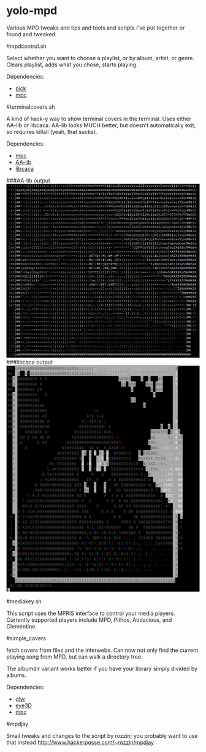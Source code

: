 yolo-mpd
========

Various MPD tweaks and tips and tools and scripts I've put together or found and tweaked.

#mpdcontrol.sh

Select whether you want to choose a playlist, or by album, artist, or genre. Clears playlist, adds what you chose, starts playing.

Dependencies: 
* [pick](https://github.com/thoughtbot/pick)
* [mpc](http://git.musicpd.org/cgit/master/mpc.git/)


#terminalcovers.sh

A kind of hack-y way to show terminal covers in the terminal.  Uses either AA-lib or libcaca.  AA-lib looks MUCH better, but doesn't automatically exit, so requires killall (yeah, that sucks).

Dependencies: 
* [mpc](http://git.musicpd.org/cgit/master/mpc.git/)
* [AA-lib](http://aa-project.sourceforge.net/aview/)
* [libcaca](http://caca.zoy.org/wiki/libcaca)

###AA-lib output
![AA-lib](aaview_output.png?raw=true "AA-lib output")
###libcaca output
![LibCaca](libcaca_output.png?raw=true "libcaca output")

#mediakey.sh

This script uses the MPRIS interface to control your media players.  Currently supported players include MPD, Pithos, Audacious, and Clementine

#simple_covers

fetch covers from files and the interwebs.  Can now not only find the current playing song from MPD, but can walk a directory tree.

The albumdir variant works better if you have your library simply divided by albums.

Dependencies:

* [glyr](https://github.com/sahib/glyr)
* [eye3D](http://eyed3.nicfit.net/)
* [mpc](http://git.musicpd.org/cgit/master/mpc.git/)

#mpdjay

Small tweaks and changes to the script by rozzin;  you probably want to use that instead
http://www.hackerposse.com/~rozzin/mpdjay